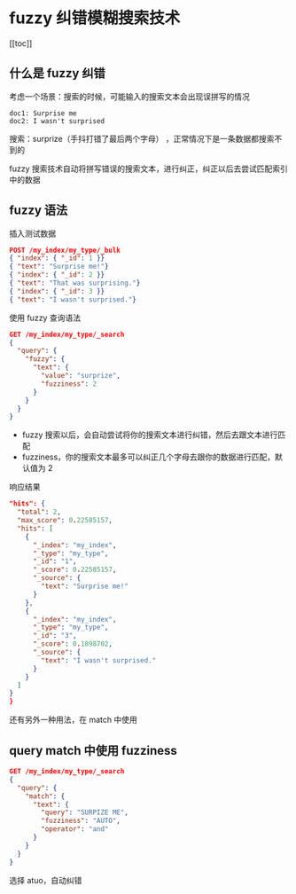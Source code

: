 # fuzzy 纠错模糊搜索技术
[[toc]]

## 什么是 fuzzy 纠错
考虑一个场景：搜索的时候，可能输入的搜索文本会出现误拼写的情况
```
doc1: Surprise me
doc2: I wasn't surprised
```
搜索：surprize（手抖打错了最后两个字母） ，正常情况下是一条数据都搜索不到的

fuzzy 搜索技术自动将拼写错误的搜索文本，进行纠正，纠正以后去尝试匹配索引中的数据

## fuzzy 语法

插入测试数据

```json
POST /my_index/my_type/_bulk
{ "index": { "_id": 1 }}
{ "text": "Surprise me!"}
{ "index": { "_id": 2 }}
{ "text": "That was surprising."}
{ "index": { "_id": 3 }}
{ "text": "I wasn't surprised."}
```

使用 fuzzy 查询语法

```json
GET /my_index/my_type/_search
{
  "query": {
    "fuzzy": {
      "text": {
        "value": "surprize",
        "fuzziness": 2
      }
    }
  }
}
```

- fuzzy 搜索以后，会自动尝试将你的搜索文本进行纠错，然后去跟文本进行匹配
- fuzziness，你的搜索文本最多可以纠正几个字母去跟你的数据进行匹配，默认值为 2

响应结果

```json
"hits": {
  "total": 2,
  "max_score": 0.22585157,
  "hits": [
    {
      "_index": "my_index",
      "_type": "my_type",
      "_id": "1",
      "_score": 0.22585157,
      "_source": {
        "text": "Surprise me!"
      }
    },
    {
      "_index": "my_index",
      "_type": "my_type",
      "_id": "3",
      "_score": 0.1898702,
      "_source": {
        "text": "I wasn't surprised."
      }
    }
  ]
}
}
```

还有另外一种用法，在 match 中使用

## query match 中使用 fuzziness

```json
GET /my_index/my_type/_search
{
  "query": {
    "match": {
      "text": {
        "query": "SURPIZE ME",
        "fuzziness": "AUTO",
        "operator": "and"
      }
    }
  }
}
```

选择 atuo，自动纠错
